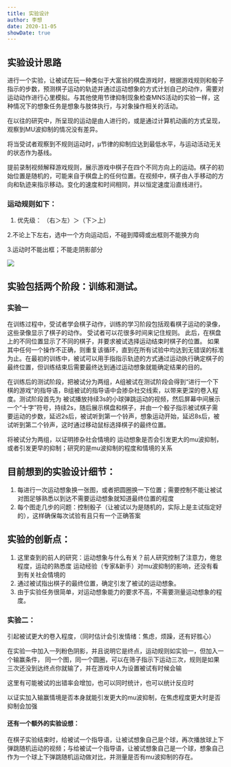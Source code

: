 ```yaml
---
title: 实验设计
author: 李想
date: 2020-11-05
showDate: true
---
```

## 实验设计思路
进行一个实验，让被试在玩一种类似于大富翁的棋盘游戏时，根据游戏规则和骰子指示的步数，预测棋子运动的轨迹并通过运动想象的方式计划自己的动作，需要对运动动作进行心里模拟。与其他使用节律抑制现象检查MNS活动的实验一样，这种情况下的想象任务是想象与肢体执行，与对象操作相关的活动。

在以往的研究中，所呈现的运动是由人进行的，或是通过计算机动画的方式呈现，观察到MU波抑制的情况没有差异。

将当受试者观察到不规则运动时，μ节律的抑制应达到最低水平，与运动活动无关的状态作为基线。

提前录制视频解释游戏规则，展示游戏中棋子在四个不同方向上的运动。棋子的初始位置是随机的，可能来自于棋盘上的任何位置。在视频中，棋子由人手移动的方向和轨迹来指示移动。变化的速度和时间相同，并以恒定速度沿直线进行。
### 运动规则如下：
1.	优先级：
（右＞左）＞（下＞上）

2.不论上下左右，选中一个方向运动后，不碰到障碍或出框则不能换方向
   
3.运动时不能出框；不能走阴影部分

![](https://likanzhan.github.io/ReadThinkWrite/Supporting_Information/2020-11-5-LX1-Fig-2.png)


## 实验包括两个阶段：训练和测试。
### 实验一
在训练过程中，受试者学会棋子动作，训练的学习阶段包括观看棋子运动的录像，这些录像显示了棋子的动作。 受试者可以花很多时间来记住规则。 此后，在棋盘上的不同位置显示了不同的棋子，并要求被试选择运动结束时棋子的位置。 如果其中任何一个操作不正确，则重复该循环，直到在所有试验中均达到无错误的标准为止。在最初的训练中，被试可以用手指指示轨迹的方式通过运动执行确定棋子的最终位置，但训练结束后需要最终达到通过运动想象就能确定结果的目的。

在训练后的测试阶段，把被试分为两组，A组被试在测试阶段会得到“进行一个下棋的游戏”的指导语，B组被试的指导语中会掺杂社交线索，以带来更深的卷入程度。测试阶段首先为
被试播放持续3s的小球弹跳运动的视频，然后屏幕中间展示一个“十字”符号，持续2s，随后展示棋盘和棋子，并由一个骰子指示被试棋子需要运动的步数，延迟2s后，被试听到第一个铃声，想象运动开始，延迟8s后，被试听到第二个铃声，这时通过移动鼠标选择棋子的最终位置。

将被试分为两组，以证明掺杂社会情境的 运动想象是否会引发更大的mu波抑制，或者引发更早的抑制；研究的是mu波抑制的程度和情境的关系

## 目前想到的实验设计细节：
1.	每进行一次运动想象换一张图，或者把圆圈换一下位置；需要控制不能让被试对图足够熟悉以到达不需要运动想象就知道最终位置的程度
2.	每个图走几步的问题：控制骰子（让被试以为是随机的，实际上是主试指定好的），这样确保每次试验有且只有一个正确答案

## 实验的创新点：
1.	这里查到的前人的研究：运动想象与什么有关？前人研究控制了注意力，倦怠程度，运动的熟悉度 运动经验（专家&新手）对mu波抑制的影响，还没有看到有关社会情境的
2.	通过被试指出棋子的最终位置，确定引发了被试的运动想象。
3.	由于实验任务很简单，对运动想象能力的要求不高，不需要测量运动想象的程度。

### 实验二：
引起被试更大的卷入程度，（同时估计会引发情绪：焦虑，烦躁，还有好胜心）
 
在实验一中加入一列粉色阴影，并且说明它是终点，运动规则如实验一，但加入一个输赢条件，
同一个图，同一个圆圈，可以在筛子指示下运动三次，规则是如果三次还没到达终点你就输了，并在游戏中人为设置被试有时候会输
 
这里有可能被试的出错率会增加，也可以同时统计，也可以统计反应时

以证实加入输赢情境是否本身就能引发更大的mu波抑制，在焦虑程度更大时是否抑制会加强

#### 还有一个额外的实验设想：
在棋子实验结束时，给被试一个指导语，让被试想象自己是个球，再次播放球上下弹跳随机运动的视频；与给被试一个指导语，让被试想象自己是一个球，想象自己作为一个球上下弹跳随机运动做对比，并测量是否有mu波抑制的存在。

